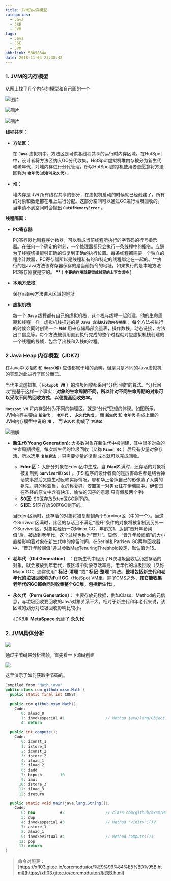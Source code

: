 ```yaml
---
title: JVM的内存模型
categories:
  - Java
  - JSE
  - JVM
tags:
  - Java
  - JSE
  - JVM
abbrlink: 5805834a
date: 2018-11-04 23:38:42
---
```

### 1.  JVM的内存模型

从网上找了几个内存的模型和自己画的一个

![图片](https://github.com/mxsm/document/blob/master/image/JSE/JVMmodel.png?raw=true)

![图片](https://github.com/mxsm/document/blob/master/image/JSE/JVM%E5%86%85%E5%AD%98%E6%A8%A1%E5%9E%8B%E5%9B%BE%E8%A7%A3.png?raw=true)

![图片](https://github.com/mxsm/document/blob/master/image/JSE/%E8%99%9A%E6%8B%9F%E6%9C%BA%E5%86%85%E5%AD%98%E6%A8%A1%E5%9E%8B%E5%9B%BE%E8%A7%A3.png?raw=true)

**线程共享：**

- **方法区：** 

  在 **`Java`** 虚拟机中，方法区是可供各线程共享的运行时内存区域。在HotSpot中，设计者将方法区纳入GC分代收集。HotSpot虚拟机堆内存被分为新生代和老年代，对堆内存进行分代管理，所以HotSpot虚拟机使用者更愿意将方法区称为 **`老年代(或者叫永久代)`** 。

- **堆：**

  堆内存是 **`JVM`** 所有线程共享的部分，在虚拟机启动的时候就已经创建了。所有的对象和数组都在堆上进行分配。这部分空间可以通过GC进行垃圾回收的。当申请不到空间时会抛出 **`OutOfMemoryError`** 。

**线程隔离：** 

- **PC寄存器**

  PC寄存器也叫程序计数器，可以看成当前线程所执行的字节码的行号指示器。在任何一个确定的时刻，一个处理器都只会执行一条线程中的指令。应酬为了线程切换能够正确的恢复到正确的执行位置。每条线程都需要一个独立的程序计数器，PC寄存器所以是线程私有的和特定的线程绑定在一起的。**执行的是Java方法该寄存器保存的是当前指令的地址。如果执行的是本地方法PC寄存器就是空的。 ** ( **`主要的作用就是完成线程的上下文切换`** )

- **本地方法栈**

  保存native方法进入区域的地址

- **虚拟机栈**

  每一个 **`Java`** 线程都有自己的虚拟机栈，这个栈与线程一起创建，他的生命周期和线程一样。虚拟机栈描述的是 **`Java 方法执行的内存模型`** ，每个方法被执行的时候会同时创建一个 **`栈帧`**  用来存储局部变量表，操作数栈，动态链接，方法出口信息等。每个方法被调用直到执行完成的整个过程就对应虚拟机栈创建的一个线程的栈帧，包含了出栈和入栈的过程。

### 2 Java Heap 内存模型（JDK7）

在Java中  **`方法区`** 和 **`Heap(堆)`** 应该都属于堆的范畴，但是只是不同的Java虚拟机的实现对此进行了区分而已。

当代主流虚拟机（ **`Hotspot VM`** ）的垃圾回收都采用“分代回收”的算法。“分代回收”是基于这样一个事实：**对象的生命周期不同，所以针对不同生命周期的对象可以采取不同的回收方式，以便提高回收效率。**

**`Hotspot VM`** 将内存划分为不同的物理区，就是“分代”思想的体现。如图所示，JVM内存主要由 **`新生代`** ， **`老年代`** 、 **`永久代构成`** 。而 **`新生代`** 和 **`老年代`** 构成上面的JVM内存模型中说的 **`堆`** ， 而 **`永久代`** 构成了 **`方法区`** 

![图解](https://github.com/mxsm/document/blob/master/image/JSE/JVM%E5%A0%86%E5%92%8C%E6%96%B9%E6%B3%95%E5%8C%BA%E7%9A%84%E5%86%85%E5%AD%98%E6%A8%A1%E5%9E%8B.png?raw=true)

- **新生代(Young Generation):** 大多数对象在新生代中被创建，其中很多对象的生命周期很短。每次新生代的垃圾回收（又称 **`Minor GC`** ）后只有少量对象存活，所以选用 **`复制算法`** ，只需要少量的复制成本就可以完成回收。

  - **Eden区：** 大部分对象在Eden区中生成。当 **`Eden区`** 满时，还存活的对象将被复制到 **`Survivor区(S0)`** 。(PS:程序的设计者真的是厉害命名都是结合神话故事然后又能生动反映实际情况。耶和华上帝照自己的形像造了人类的袓先，男的称亚当，女的称夏娃，安置第一对男女住在伊甸园中。伊甸园在圣经的原文中含有快乐，愉快的园子的意思.只有佩服两个字)
  - **S0区:** S0区存放Eden区GC剩下的。
  -  **S1区:** S1区存放S0区GC剩下的。

  当Eden区满时，还存活的对象将被复制到两个Survivor区（中的一个）。当这个Survivor区满时，此区的存活且不满足“晋升”条件的对象将被复制到另外一个Survivor区。对象每经历一次Minor GC，年龄加1，达到“晋升年龄阈值”后，被放到老年代，这个过程也称为“晋升”。显然，“晋升年龄阈值”的大小直接影响着对象在新生代中的停留时间，在Serial和ParNew GC两种回收器中，“晋升年龄阈值”通过参数MaxTenuringThreshold设定，默认值为15。

- **老年代（Old Generation）** ：在新生代中经历了N次垃圾回收后仍然存活的对象，就会被放到年老代，该区域中对象存活率高。老年代的垃圾回收（又称Major GC）通常使用“ **标记-清理** ”或“ **标记-整理** ”算法。**整堆包括新生代和老年代的垃圾回收称为Full GC**（HotSpot VM里，除了CMS之外，**其它能收集老年代的GC都会同时收集整个GC堆，包括新生代**）。

- **永久代（Perm Generation）：** 主要存放元数据，例如Class、Method的元信息，与垃圾回收要回收的Java对象关系不大。相对于新生代和年老代来说，该区域的划分对垃圾回收影响比较小。

  JDK8用 **MetaSpace** 代替了 **永久代**

### 2. JVM具体分析

![](https://github.com/mxsm/document/blob/master/image/JSE/JVM.png?raw=true)

通过字节码来分析栈帧，首先看一下源码创建

![](https://github.com/mxsm/document/blob/master/image/JSE/bytes.gif?raw=true)

这里演示了如何获取字节码的。

```java
Compiled from "Math.java"
public class com.github.mxsm.Math {
  public static final int CONST;

  public com.github.mxsm.Math();
    Code:
       0: aload_0
       1: invokespecial #1                  // Method java/lang/Object."<init>":()V
       4: return

  public int compute();
    Code:
       0: iconst_1
       1: istore_1
       2: iconst_2
       3: istore_2
       4: iload_1
       5: iload_2
       6: iadd
       7: bipush        10
       9: imul
      10: istore_3
      11: iload_3
      12: ireturn

  public static void main(java.lang.String[]);
    Code:
       0: new           #2                  // class com/github/mxsm/Math
       3: dup
       4: invokespecial #3                  // Method "<init>":()V
       7: astore_1
       8: aload_1
       9: invokevirtual #4                  // Method compute:()I
      12: pop
      13: return
}
```

> 命令对照表：[https://xfl03.gitee.io/coremodtutor/%E9%99%84%E5%BD%95B.html](https://xfl03.gitee.io/coremodtutor/附录B.html) 